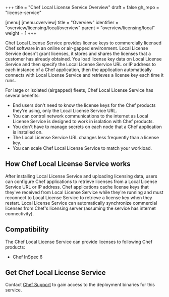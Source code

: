 +++
title = "Chef Local License Service Overview"
draft = false
gh_repo = "license-service"

[menu]
  [menu.overview]
    title = "Overview"
    identifier = "overview/licensing/local/overview"
    parent = "overview/licensing/local"
    weight = 1
+++

Chef Local License Service provides license keys to commercially licensed Chef software in an online or air-gapped environment.
Local License Service doesn't grant licenses, it stores and shares the licenses that a customer has already obtained.
You load license key data on Local License Service and then specify the Local License Service URL or IP address to each instance of a Chef application, then the application automatically connects with Local License Service and retrieves a license key each time it runs.

For large or isolated (airgapped) fleets, Chef Local License Service has several benefits:

- End users don't need to know the license keys for the Chef products they're using, only the Local License Service URL.
- You can control network communications to the internet as Local License Service is designed to work in isolation with Chef products.
- You don't have to manage secrets on each node that a Chef application is installed on.
- The Local License Service URL changes less frequently than a license key.
- You can scale Chef Local License Service to match your workload.

## How Chef Local License Service works

After installing Local License Service and uploading licensing data, users can configure Chef applications to retrieve licenses from a Local License Service URL or IP address.
Chef applications cache license keys that they've received from Local License Service while they're running and must reconnect to Local License Service to retrieve a license key when they restart.
Local License Service can automatically synchronize commercial licenses from Chef's licensing server (assuming the service has internet connectivity).

## Compatibility

The Chef Local License Service can provide licenses to following Chef products:

- Chef InSpec 6 

## Get Chef Local License Service

Contact [Chef Support](https://community.progress.com/s/products/chef) to gain access to the deployment binaries for this service.
